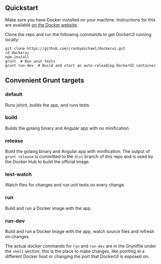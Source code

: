 ## Quickstart
Make sure you have Docker installed on your machine. Instructions for this are available [on the Docker website](https://docs.docker.com/installation/).

Clone the repo and run the following commands to get DockerUI running locally:
```
git clone https://github.com/crosbymichael/dockerui.git
cd dockerui
npm install
grunt  # Run unit tests
grunt run-dev  # Build and start an auto-reloading DockerUI container
```

## Convenient Grunt targets
### default
Runs jshint, builds the app, and runs tests.

### build
Builds the golang binary and Angular app with no minification.

### release
Build the golang binary and Angular app with minification. The output of `grunt release` is committed to the `dist` branch of this repo and is used by the Docker Hub to build the official image.

### test-watch
Watch files for changes and run unit tests on every change.

### run
Build and run a Docker image with the app.

### run-dev
Build and run a Docker image with the app, watch source files and refresh on changes.

The actual docker commands for `run` and `run-dev` are in the Gruntfile under the `shell` section, this is the place to make changes, like pointing at a different Docker host or changing the port that DockerUI is exposed on.